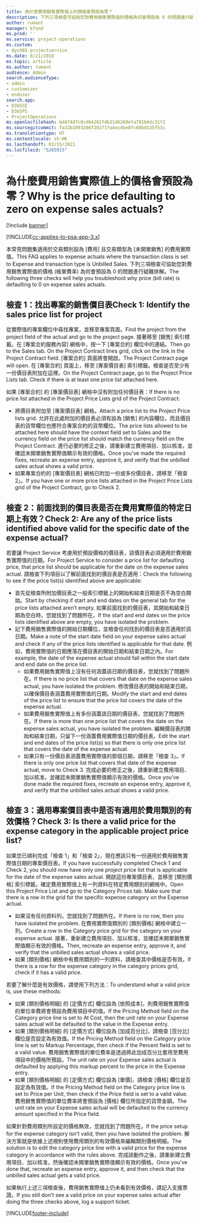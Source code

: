 ```yaml
---
title: 為什麼費用銷售實際值上的價格會預設為零？
description: 下列三項檢查可協助您對費用銷售實際值的價格為何會預設為 0 的問題進行疑難排解。
author: rumant
manager: kfend
ms.prod: ''
ms.service: project-operations
ms.custom:
- dyn365-projectservice
ms.date: 8/21/2018
ms.topic: article
ms.author: rumant
audience: Admin
search.audienceType:
- admin
- customizer
- enduser
search.app:
- D365CE
- D365PS
- ProjectOperations
ms.openlocfilehash: bd474d7c0cd64262fdb21d6269efa781b6dc31f2
ms.sourcegitcommit: fa32b1893286f20271fa4ec4be8fc68bd135f53c
ms.translationtype: HT
ms.contentlocale: zh-HK
ms.lasthandoff: 02/15/2021
ms.locfileid: "5285915"
---
```

# <a name="why-is-the-price-defaulting-to-zero-on-expense-sales-actuals"></a><span data-ttu-id="419fb-103">為什麼費用銷售實際值上的價格會預設為零？</span><span class="sxs-lookup"><span data-stu-id="419fb-103">Why is the price defaulting to zero on expense sales actuals?</span></span>

[!include [banner](../includes/psa-now-project-operations.md)]

[!INCLUDE[cc-applies-to-psa-app-3.x](../includes/cc-applies-to-psa-app-3x.md)]

<span data-ttu-id="419fb-104">本常見問題集適用於交易類別設為 [費用] 且交易類型為 [未開單銷售] 的費用實際值。</span><span class="sxs-lookup"><span data-stu-id="419fb-104">This FAQ applies to expense actuals where the transaction class is set to Expense and transaction type is Unbilled Sales.</span></span> <span data-ttu-id="419fb-105">下列三項檢查可協助您對費用銷售實際值的價格 (帳單費率) 為何會預設為 0 的問題進行疑難排解。</span><span class="sxs-lookup"><span data-stu-id="419fb-105">The following three checks will help you troubleshoot why price (bill rate) is defaulting to 0 on expense sales actuals.</span></span>

## <a name="check-1-identify-the-sales-price-list-for-project"></a><span data-ttu-id="419fb-106">檢查 1：找出專案的銷售價目表</span><span class="sxs-lookup"><span data-stu-id="419fb-106">Check 1: Identify the sales price list for project</span></span>

<span data-ttu-id="419fb-107">從實際值的專案欄位中尋找專案，並移至專案頁面。</span><span class="sxs-lookup"><span data-stu-id="419fb-107">Find the project from the project field of the actual and go to the project page.</span></span> <span data-ttu-id="419fb-108">接著移至 [銷售] 索引標籤。在 [專案合約服務內容] 網格中，按一下 [專案合約] 欄位中的連結。</span><span class="sxs-lookup"><span data-stu-id="419fb-108">Then go to the Sales tab. On the Project Contract lines grid, click on the link in the Project Contract field.</span></span> <span data-ttu-id="419fb-109">[專案合約] 頁面將會開啟。</span><span class="sxs-lookup"><span data-stu-id="419fb-109">The Project Contract page will open.</span></span> <span data-ttu-id="419fb-110">在 [專案合約] 頁面上，移至 [專案價目表] 索引標籤。檢查是否至少有一份價目表附加在這裡。</span><span class="sxs-lookup"><span data-stu-id="419fb-110">On the Project Contract page, go to the Project Price Lists tab. Check if there is at least one price list attached here.</span></span>

<span data-ttu-id="419fb-111">如果 [專案合約] 的 [專案價目表] 網格中沒有附加任何價目表：</span><span class="sxs-lookup"><span data-stu-id="419fb-111">If there is no price list attached in the Project Price Lists grid of the Project Contract:</span></span>

- <span data-ttu-id="419fb-112">將價目表附加至 [專案價目表] 網格。</span><span class="sxs-lookup"><span data-stu-id="419fb-112">Attach a price list to the Project Price lists grid.</span></span> <span data-ttu-id="419fb-113">允許在此處附加的價目表必須有設為 [銷售] 的內容欄位，而且價目表的貨幣欄位也應符合專案合約的貨幣欄位。</span><span class="sxs-lookup"><span data-stu-id="419fb-113">The price lists allowed to be attached here should have the context field set to Sales and the currency field on the price list should match the currency field on the Project Contract.</span></span> <span data-ttu-id="419fb-114">進行必要的修正之後，請重新建立費用項目、加以核准，並確認未開單銷售實際值顯示有效的價格。</span><span class="sxs-lookup"><span data-stu-id="419fb-114">Once you’ve made the required fixes, recreate an expense entry, approve it, and verify that the unbilled sales actual shows a valid price.</span></span>
- <span data-ttu-id="419fb-115">如果專案合約的 [專案價目表] 網格已附加一份或多份價目表，請移至「檢查 2」。</span><span class="sxs-lookup"><span data-stu-id="419fb-115">If you have one or more price lists attached in the Project Price Lists grid of the Project Contract, go to Check 2.</span></span>

## <a name="check-2-are-any-of-the-price-lists-identified-above-valid-for-the-specific-date-of-the-expense-actual"></a><span data-ttu-id="419fb-116">檢查 2：前面找到的價目表是否在費用實際值的特定日期上有效？</span><span class="sxs-lookup"><span data-stu-id="419fb-116">Check 2: Are any of the price lists identified above valid for the specific date of the expense actual?</span></span>

<span data-ttu-id="419fb-117">若要讓 Project Service 考慮用於預設價格的價目表，該價目表必須適用於費用銷售實際值的日期。</span><span class="sxs-lookup"><span data-stu-id="419fb-117">For Project Service to consider a price list for defaulting price, that price list should be applicable for the date on the expense sales actual.</span></span> <span data-ttu-id="419fb-118">請檢查下列項目以了解前面找到的價目表是否適用：</span><span class="sxs-lookup"><span data-stu-id="419fb-118">Check the following to see if the price list(s) identified above are applicable:</span></span>

- <span data-ttu-id="419fb-119">首先從檢查所附加價目表之一般索引標籤上的開始和結束日期是否不為空白開始。</span><span class="sxs-lookup"><span data-stu-id="419fb-119">Start by checking if start and end dates on the general tab for the price lists attached aren’t empty.</span></span> <span data-ttu-id="419fb-120">如果前面找到的價目表，其開始和結束日期為空白時，您就找到了問題所在。</span><span class="sxs-lookup"><span data-stu-id="419fb-120">If the start and end dates on the price lists identified above are empty, you have isolated the problem.</span></span> 
- <span data-ttu-id="419fb-121">記下費用銷售實際值的開始日期欄位，並檢查任何找到的價目表是否適用於該日期。</span><span class="sxs-lookup"><span data-stu-id="419fb-121">Make a note of the start date field on your expense sales actual and check if any of the price lists identified is applicable for that date.</span></span> <span data-ttu-id="419fb-122">例如，費用實際值的日期應落在價目表的開始日期和結束日期之內。</span><span class="sxs-lookup"><span data-stu-id="419fb-122">For example, the date of the expense actual should fall within the start date and end date on the price list.</span></span> 
    - <span data-ttu-id="419fb-123">如果費用銷售實際值上沒有任何涵蓋該日期的價目表，您就找到了問題所在。</span><span class="sxs-lookup"><span data-stu-id="419fb-123">If there is no price list that covers that date on the expense sales actual, you have isolated the problem.</span></span> <span data-ttu-id="419fb-124">修改價目表的開始和結束日期，以確保價目表涵蓋費用實際值的日期。</span><span class="sxs-lookup"><span data-stu-id="419fb-124">Modify the start and end dates of the price list to ensure that the price list covers the date of the expense actual.</span></span> 
    - <span data-ttu-id="419fb-125">如果費用銷售實際值上有多份涵蓋該日期的價目表，您就找到了問題所在。</span><span class="sxs-lookup"><span data-stu-id="419fb-125">If there is more than one price list that covers the date on the expense sales actual, you have isolated the problem.</span></span> <span data-ttu-id="419fb-126">編輯價目表的開始和結束日期，只留下一份涵蓋費用實際值日期的價目表。</span><span class="sxs-lookup"><span data-stu-id="419fb-126">Edit the start and end dates of the price list(s) so that there is only one price list that covers the date of the expense actual.</span></span> 
    - <span data-ttu-id="419fb-127">如果只有一份價目表涵蓋費用實際值的那個日期，請移至「檢查 3」。</span><span class="sxs-lookup"><span data-stu-id="419fb-127">If there is only one price list that covers that date of the expense actual, move to Check 3.</span></span>
<span data-ttu-id="419fb-128">完成必要的修正之後，請重新建立費用項目、加以核准，並確認未開單銷售實際值顯示有效的價格。</span><span class="sxs-lookup"><span data-stu-id="419fb-128">Once you’ve done made the required fixes, recreate an expense entry, approve it, and verify that the unbilled sales actual shows a valid price.</span></span>

## <a name="check-3-is-there-a-valid-price-for-the-expense-category-in-the-applicable-project-price-list"></a><span data-ttu-id="419fb-129">檢查 3：適用專案價目表中是否有適用於費用類別的有效價格？</span><span class="sxs-lookup"><span data-stu-id="419fb-129">Check 3: Is there a valid price for the expense category in the applicable project price list?</span></span> 

<span data-ttu-id="419fb-130">如果您已順利完成「檢查 1」和「檢查 2」，現在應該只有一份適用於費用銷售實際值日期的專案價目表。</span><span class="sxs-lookup"><span data-stu-id="419fb-130">If you have successfully completed Check 1 and Check 2, you should now have only one project price list that is applicable for the date of the expense sales actual.</span></span> <span data-ttu-id="419fb-131">開啟這份專案價目表，並移至 [類別價格] 索引標籤。確定費用實際值上有一列資料在特定費用類別的網格中。</span><span class="sxs-lookup"><span data-stu-id="419fb-131">Open this Project Price List and go to the Category Prices tab. Make sure that there is a row in the grid for the specific expense category on the Expense actual.</span></span>
 
- <span data-ttu-id="419fb-132">如果沒有任何資料列，您就找到了問題所在。</span><span class="sxs-lookup"><span data-stu-id="419fb-132">If there is no row, then you have isolated the problem.</span></span> <span data-ttu-id="419fb-133">在費用實際值類別的 [類別價格] 網格中建立一列。</span><span class="sxs-lookup"><span data-stu-id="419fb-133">Create a row in the Category price grid for the category on your expense actual.</span></span> <span data-ttu-id="419fb-134">接著，重新建立費用項目、加以核准，並確認未開單銷售實際值顯示有效的價格。</span><span class="sxs-lookup"><span data-stu-id="419fb-134">Then, recreate an expense entry, approve it, and verify that the unbilled sales actual shows a valid price.</span></span> 
- <span data-ttu-id="419fb-135">如果 [類別價格] 網格中有費用類別的一列資料，請檢查其中價格是否有效。</span><span class="sxs-lookup"><span data-stu-id="419fb-135">If there is a row for the expense category in the category prices grid, check if it has a valid price.</span></span>

<span data-ttu-id="419fb-136">若要了解什麼是有效價格，請使用下列方法：</span><span class="sxs-lookup"><span data-stu-id="419fb-136">To understand what a valid price is, use these methods:</span></span>

- <span data-ttu-id="419fb-137">如果 [類別價格明細] 的 [定價方式] 欄位設為 [依照成本]，則費用銷售實際值的單位率費將會預設為費用項目中的值。</span><span class="sxs-lookup"><span data-stu-id="419fb-137">If the Pricing Method field on the Category price line is set to At Cost, then the unit rate on your Expense sales actual will be defaulted to the value in the Expense entry.</span></span>
- <span data-ttu-id="419fb-138">如果 [類別價格明細] 的 [定價方式] 欄位設為 [加成百分比]，請檢查 [百分比] 欄位是否設定為有效值。</span><span class="sxs-lookup"><span data-stu-id="419fb-138">If the Pricing Method field on the Category price line is set to Markup Percentage, then check if the Percent field is set to a valid value.</span></span> <span data-ttu-id="419fb-139">費用銷售實際值的單位費率是透過將此加成百分比套用至費用項目中的價格所預設。</span><span class="sxs-lookup"><span data-stu-id="419fb-139">The unit rate on your Expense sales actual is defaulted by applying this markup percent to the price in the Expense entry.</span></span>
- <span data-ttu-id="419fb-140">如果 [類別價格明細] 的 [定價方式] 欄位設為 [單價]，請檢查 [價格] 欄位是否設定為有效值。</span><span class="sxs-lookup"><span data-stu-id="419fb-140">If the Pricing Method field on the Category price line is set to Price per Unit, then check if the Price field is set to a valid value.</span></span> <span data-ttu-id="419fb-141">費用銷售實際值的單位費率將會預設為 [價格] 欄位所指定的貨幣金額。</span><span class="sxs-lookup"><span data-stu-id="419fb-141">The unit rate on your Expense sales actual will be defaulted to the currency amount specified in the Price field.</span></span>

<span data-ttu-id="419fb-142">如果針對費用類別所設定的價格無效，您就找到了問題所在。</span><span class="sxs-lookup"><span data-stu-id="419fb-142">If the price setup for the expense category isn't valid, then you have isolated the problem.</span></span> <span data-ttu-id="419fb-143">解決方案就是依據上述規則使用費用類別的有效價格來編輯類別價格明細。</span><span class="sxs-lookup"><span data-stu-id="419fb-143">The solution is to edit the category price line with a valid price for the expense category in accordance with the rules above.</span></span> <span data-ttu-id="419fb-144">完成該動作之後，請重新建立費用項目、加以核准，然後確認未開單銷售實際值顯示有效的價格。</span><span class="sxs-lookup"><span data-stu-id="419fb-144">Once you’ve done that, recreate an expense entry, approve it, and then check that the unbilled sales actual gets a valid price.</span></span>

<span data-ttu-id="419fb-145">如果執行上述三項檢查後，費用銷售實際值上仍未看到有效價格，請記入支援票證。</span><span class="sxs-lookup"><span data-stu-id="419fb-145">If you still don't see a valid price on your expense sales actual after doing the three checks above, log a support ticket.</span></span>




[!INCLUDE[footer-include](../includes/footer-banner.md)]